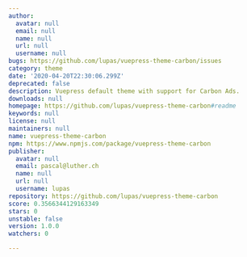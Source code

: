```yaml
---
author:
  avatar: null
  email: null
  name: null
  url: null
  username: null
bugs: https://github.com/lupas/vuepress-theme-carbon/issues
category: theme
date: '2020-04-20T22:30:06.299Z'
deprecated: false
description: Vuepress default theme with support for Carbon Ads.
downloads: null
homepage: https://github.com/lupas/vuepress-theme-carbon#readme
keywords: null
license: null
maintainers: null
name: vuepress-theme-carbon
npm: https://www.npmjs.com/package/vuepress-theme-carbon
publisher:
  avatar: null
  email: pascal@luther.ch
  name: null
  url: null
  username: lupas
repository: https://github.com/lupas/vuepress-theme-carbon
score: 0.3566344129163349
stars: 0
unstable: false
version: 1.0.0
watchers: 0

---
```


